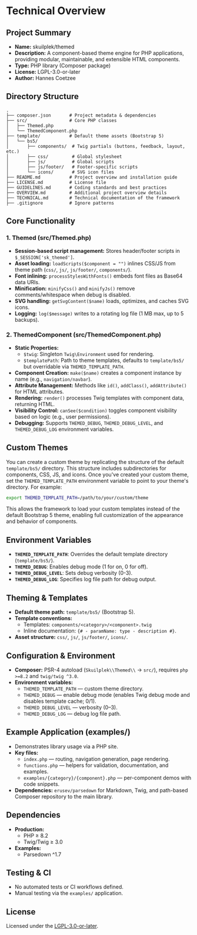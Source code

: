  # Technical Overview

## Project Summary

- **Name:** skuilplek/themed
- **Description:** A component-based theme engine for PHP applications, providing modular, maintainable, and extensible HTML components.
- **Type:** PHP library (Composer package)
- **License:** LGPL-3.0-or-later
- **Author:** Hannes Coetzee

## Directory Structure

```text
.
├── composer.json       # Project metadata & dependencies
├── src/                # Core PHP classes
│   ├── Themed.php
│   └── ThemedComponent.php
├── template/           # Default theme assets (Bootstrap 5)
│   └── bs5/
│       ├── components/  # Twig partials (buttons, feedback, layout, etc.)
│       ├── css/         # Global stylesheet
│       ├── js/          # Global scripts
│       ├── js/footer/   # Footer-specific scripts
│       └── icons/       # SVG icon files
├── README.md           # Project overview and installation guide
├── LICENSE.md          # License file
├── GUIDELINES.md       # Coding standards and best practices
├── OVERVIEW.md         # Additional project overview details
├── TECHNICAL.md        # Technical documentation of the framework
├── .gitignore          # Ignore patterns
```

## Core Functionality

### 1. Themed (src/Themed.php)

- **Session-based script management:** Stores header/footer scripts in `$_SESSION['sk_themed']`.
- **Asset loading:** `loadScripts($component = "")` inlines CSS/JS from theme path (`css/`, `js/`, `js/footer/`, `components/`).
- **Font inlining:** `processStylesWithFonts()` embeds font files as Base64 data URIs.
- **Minification:** `minifyCss()` and `minifyJs()` remove comments/whitespace when debug is disabled.
- **SVG handling:** `getSvgContent($name)` loads, optimizes, and caches SVG icons.
- **Logging:** `log($message)` writes to a rotating log file (1 MB max, up to 5 backups).

### 2. ThemedComponent (src/ThemedComponent.php)
- **Static Properties:**
  - `$twig`: Singleton `Twig\Environment` used for rendering.
  - `$templatePath`: Path to theme templates, defaults to `template/bs5/` but overridable via `THEMED_TEMPLATE_PATH`.
- **Component Creation:** `make($name)` creates a component instance by name (e.g., `navigation/navbar`).
- **Attribute Management:** Methods like `id()`, `addClass()`, `addAttribute()` for HTML attributes.
- **Rendering:** `render()` processes Twig templates with component data, returning HTML.
- **Visibility Control:** `canSee($condition)` toggles component visibility based on logic (e.g., user permissions).
- **Debugging:** Supports `THEMED_DEBUG`, `THEMED_DEBUG_LEVEL`, and `THEMED_DEBUG_LOG` environment variables.

## Custom Themes

You can create a custom theme by replicating the structure of the default `template/bs5/` directory. This structure includes subdirectories for components, CSS, JS, and icons. Once you've created your custom theme, set the `THEMED_TEMPLATE_PATH` environment variable to point to your theme's directory. For example:

```bash
export THEMED_TEMPLATE_PATH=/path/to/your/custom/theme
```

This allows the framework to load your custom templates instead of the default Bootstrap 5 theme, enabling full customization of the appearance and behavior of components.

## Environment Variables

- **`THEMED_TEMPLATE_PATH`**: Overrides the default template directory (`template/bs5/`).
- **`THEMED_DEBUG`**: Enables debug mode (1 for on, 0 for off).
- **`THEMED_DEBUG_LEVEL`**: Sets debug verbosity (0-3).
- **`THEMED_DEBUG_LOG`**: Specifies log file path for debug output.

## Theming & Templates

- **Default theme path:** `template/bs5/` (Bootstrap 5).
- **Template conventions:**
  - Templates: `components/<category>/<component>.twig`
  - Inline documentation: `{# - paramName: type - description #}`.
- **Asset structure:** `css/`, `js/`, `js/footer/`, `icons/`.

## Configuration & Environment

- **Composer:** PSR-4 autoload (`Skuilplek\\Themed\\` → `src/`), requires `php >=8.2` and `twig/twig ^3.0`.
- **Environment variables:**
  - `THEMED_TEMPLATE_PATH` — custom theme directory.
  - `THEMED_DEBUG` — enable debug mode (enables Twig debug mode and disables template cache; 0/1).
  - `THEMED_DEBUG_LEVEL` — verbosity (0–3).
  - `THEMED_DEBUG_LOG` — debug log file path.

## Example Application (examples/)

- Demonstrates library usage via a PHP site.
- **Key files:**
  - `index.php` — routing, navigation generation, page rendering.
  - `functions.php` — helpers for validation, documentation, and examples.
  - `examples/{category}/{component}.php` — per-component demos with code snippets.
- **Dependencies:** `erusev/parsedown` for Markdown, Twig, and path-based Composer repository to the main library.

## Dependencies

- **Production:**
  - PHP ≥ 8.2
  - Twig/Twig ≥ 3.0
- **Examples:**
  - Parsedown ^1.7

## Testing & CI

- No automated tests or CI workflows defined.
- Manual testing via the `examples/` application.

## License

Licensed under the [LGPL-3.0-or-later](LICENSE.md).